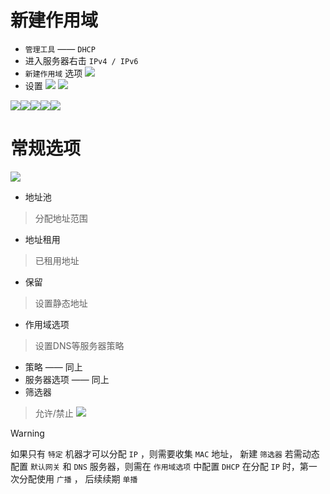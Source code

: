 # 新建作用域

- `管理工具` —— `DHCP`
- 进入服务器右击 `IPv4 / IPv6`
- `新建作用域` 选项
![](../../../Resource/Pasted%20image%2020250521154220.png)
- 设置 
![](../../../Resource/Pasted%20image%2020250521154408.png)
![](../../../Resource/Pasted%20image%2020250521154443.png)

![](../../../Resource/Pasted%20image%2020250521154628.png)![](../../../Resource/Pasted%20image%2020250521154648.png)![](../../../Resource/Pasted%20image%2020250521154723.png)![](../../../Resource/Pasted%20image%2020250521154737.png)![](../../../Resource/Pasted%20image%2020250521154750.png)

# 常规选项

![](../../../Resource/Pasted%20image%2020250521154821.png)
- 地址池 
>分配地址范围
- 地址租用
>已租用地址
- 保留
>设置静态地址
- 作用域选项
> 设置DNS等服务器策略
- 策略 —— 同上
- 服务器选项 —— 同上
- 筛选器
> 允许/禁止
![](../../../Resource/Pasted%20image%2020250521155257.png)

> [!WARNING]
> 如果只有 `特定` 机器才可以分配 `IP` ，则需要收集 `MAC` 地址， 新建 `筛选器`
> 若需动态配置 `默认网关` 和 `DNS` 服务器，则需在 `作用域选项` 中配置
> `DHCP` 在分配 `IP` 时，第一次分配使用 `广播` ， 后续续期 `单播`

